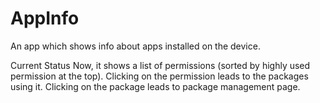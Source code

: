 AppInfo
=======

An app which shows info about apps installed on the device.

Current Status
Now, it shows a list of permissions (sorted by highly used permission at the top).
Clicking on the permission leads to the packages using it.
Clicking on the package leads to package management page.